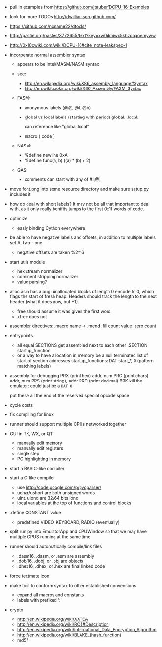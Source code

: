 - pull in examples from https://github.com/jtauber/DCPU-16-Examples
- look for more TODOs http://dwilliamson.github.com/
- https://github.com/noname22/dtools/
- http://pastie.org/pastes/3772655/text?key=xw0dmiwx5khzoagoemyww
- http://0x10cwiki.com/wiki/DCPU-16#cite_note-leakspec-1

- incorperate normal assembler syntax
	- appears to be intel/MASM/NASM syntax
	- see:
		- http://en.wikipedia.org/wiki/X86_assembly_language#Syntax
		- http://en.wikibooks.org/wiki/X86_Assembly/FASM_Syntax
	
	- FASM:
		- anonymous labels (@@, @f, @b)
		- global vs local labels (starting with period)
			global:
			.local:
		
			can reference like "global.local"
		- macro <name> <parameters> { code }
			
	- NASM:
		- %define newline 0xA
		- %define func(a, b) ((a) * (b) + 2)
	
	- GAS:
		- comments can start with any of #!;@|

- move font.png into some resource directory and make sure setup.py includes it

- how do deal with short labels?
	It may not be all that important to deal with, as it only really
	benifits jumps to the first 0x1f words of code.

- optimize
	- easly binding Cython everywhere

- be able to have negative labels and offsets, in addition to multiple labels
	set A, two - one
	- negative offsets are taken %2^16

- start utils module
	- hex stream normalizer
	- comment stripping normalizer
	- value parsing?

- alloc.asm has a bug: unallocated blocks of length 0 encode to 0, which flags
  the start of fresh heap. Headers should track the length to the next header
  (what it does now, but +1).
  	- free should assume it was given the first word
	- xfree does not

- assembler directives:
	.macro name -> .mend
	.fill count value
	.zero count

- entrypoints
	- all equal SECTIONS get assembled next to each other
		.SECTION startup_function
	- or a way to have a location in memory be a null terminated list of start of section addresses
		startup_functions: DAT start_*, 0 (pattern matching labels)

- assembly for debugging
	PRX (print hex)   addr, num
	PRC (print chars) addr, num
	PRS (print string), addr
	PRD (print decimal)
	BRK
		kill the emulator; could just be a `DAT 0`
	
	put these all the end of the reserved special opcode space
	
- cycle costs

- fix compiling for linux
	 
- runner should support multiple CPUs networked together

- GUI in TK, WX, or QT
	- manually edit memory
	- manually edit registers
	- single step
	- PC highlighting in memory

- start a BASIC-like compiler
- start a C-like compiler
	- use http://code.google.com/p/pycparser/
	- uchar/ushort are both unsigned words
	- uint, ulong are 32/64 bits long
	- local variables at the top of functions and control blocks

- .define CONSTANT value
	- predefined VIDEO, KEYBOARD, RADIO (eventually)
	
- split run.py into EmulatorApp and CPUWindow so that we may have multiple CPUS
  running at the same time

- runner should automatically compile/link files
	- .dasm16, .dasm, or .asm are assembly
	- .dobj16, .dobj, or .obj are objects
	- .dhex16, .dhex, or .hex are final linked code

- force textmate icon

- make tool to conform syntax to other established convensions
	- expand all macros and constants
	- labels with prefixed ':'
	
- crypto
	- http://en.wikipedia.org/wiki/XXTEA
	- http://en.wikipedia.org/wiki/RC4#Description
	- http://en.wikipedia.org/wiki/International_Data_Encryption_Algorithm
	- http://en.wikipedia.org/wiki/BLAKE_(hash_function)
	- md5?

